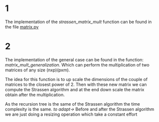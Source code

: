 # 1
The implementation of the *strassen_matrix_mult* function can be found in the file [matrix.py](matrix.py)
# 2
The implementation of the general case can be found in the function: *matrix_mult_generalization*. Which can perform the multiplication of two matrices of any size (nxp)(pxm). 

The idea for this function is to up scale the dimensions of the couple of matrices to the closest power of 2. Then with these new matrix we can compute the Strassen algorithm and at the end down scale the matrix obtain after the multiplication.

As the recursion tree is the same of the Strassen algorithm the time complexity is the same. *to adapt->* Before and after the Strassen algorithm we are just doing a resizing operation which take a constant effort
